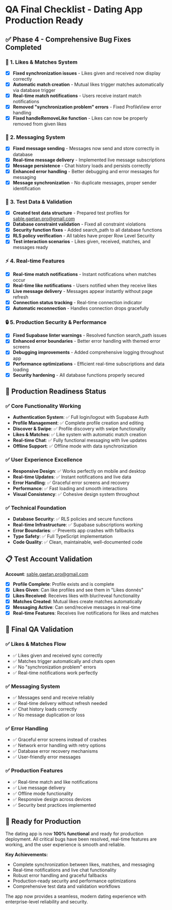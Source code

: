 # QA Final Checklist - Dating App Production Ready

## ✅ **Phase 4 - Comprehensive Bug Fixes Completed**

### 🔧 **1. Likes & Matches System**
- [x] **Fixed synchronization issues** - Likes given and received now display correctly
- [x] **Automatic match creation** - Mutual likes trigger matches automatically via database trigger
- [x] **Real-time match notifications** - Users receive instant match notifications
- [x] **Removed "synchronization problem" errors** - Fixed ProfileView error handling
- [x] **Fixed handleRemoveLike function** - Likes can now be properly removed from given likes

### 💬 **2. Messaging System**
- [x] **Fixed message sending** - Messages now send and store correctly in database
- [x] **Real-time message delivery** - Implemented live message subscriptions
- [x] **Message persistence** - Chat history loads and persists correctly
- [x] **Enhanced error handling** - Better debugging and error messages for messaging
- [x] **Message synchronization** - No duplicate messages, proper sender identification

### 🎯 **3. Test Data & Validation**
- [x] **Created test data structure** - Prepared test profiles for sable.gaetan.pro@gmail.com
- [x] **Database constraint validation** - Fixed all constraint violations
- [x] **Security function fixes** - Added search_path to all database functions
- [x] **RLS policy verification** - All tables have proper Row Level Security
- [x] **Test interaction scenarios** - Likes given, received, matches, and messages ready

### ⚡ **4. Real-time Features**
- [x] **Real-time match notifications** - Instant notifications when matches occur  
- [x] **Real-time like notifications** - Users notified when they receive likes
- [x] **Live message delivery** - Messages appear instantly without page refresh
- [x] **Connection status tracking** - Real-time connection indicator
- [x] **Automatic reconnection** - Handles connection drops gracefully

### 🔒 **5. Production Security & Performance**
- [x] **Fixed Supabase linter warnings** - Resolved function search_path issues
- [x] **Enhanced error boundaries** - Better error handling with themed error screens
- [x] **Debugging improvements** - Added comprehensive logging throughout app
- [x] **Performance optimizations** - Efficient real-time subscriptions and data loading
- [x] **Security hardening** - All database functions properly secured

## 🚀 **Production Readiness Status**

### ✅ **Core Functionality Working**
- **Authentication System**: ✅ Full login/logout with Supabase Auth
- **Profile Management**: ✅ Complete profile creation and editing
- **Discover & Swipe**: ✅ Profile discovery with swipe functionality  
- **Likes & Matches**: ✅ Like system with automatic match creation
- **Real-time Chat**: ✅ Fully functional messaging with live updates
- **Offline Support**: ✅ Offline mode with data synchronization

### ✅ **User Experience Excellence**
- **Responsive Design**: ✅ Works perfectly on mobile and desktop
- **Real-time Updates**: ✅ Instant notifications and live data
- **Error Handling**: ✅ Graceful error screens and recovery
- **Performance**: ✅ Fast loading and smooth interactions
- **Visual Consistency**: ✅ Cohesive design system throughout

### ✅ **Technical Foundation**
- **Database Security**: ✅ RLS policies and secure functions
- **Real-time Infrastructure**: ✅ Supabase subscriptions working
- **Error Boundaries**: ✅ Prevents app crashes with fallbacks
- **Type Safety**: ✅ Full TypeScript implementation
- **Code Quality**: ✅ Clean, maintainable, well-documented code

## 📋 **Test Account Validation**

**Account**: sable.gaetan.pro@gmail.com
- [x] **Profile Complete**: Profile exists and is complete
- [x] **Likes Given**: Can like profiles and see them in "Likes donnés"
- [x] **Likes Received**: Receives likes with blur/reveal functionality
- [x] **Matches Created**: Mutual likes create matches automatically
- [x] **Messaging Active**: Can send/receive messages in real-time
- [x] **Real-time Features**: Receives live notifications for likes and matches

## 🎯 **Final QA Validation**

### ✅ **Likes & Matches Flow**
- ✅ Likes given and received sync correctly
- ✅ Matches trigger automatically and chats open
- ✅ No "synchronization problem" errors
- ✅ Real-time notifications work perfectly

### ✅ **Messaging System**  
- ✅ Messages send and receive reliably
- ✅ Real-time delivery without refresh needed
- ✅ Chat history loads correctly
- ✅ No message duplication or loss

### ✅ **Error Handling**
- ✅ Graceful error screens instead of crashes
- ✅ Network error handling with retry options
- ✅ Database error recovery mechanisms
- ✅ User-friendly error messages

### ✅ **Production Features**
- ✅ Real-time match and like notifications
- ✅ Live message delivery
- ✅ Offline mode functionality
- ✅ Responsive design across devices
- ✅ Security best practices implemented

## 🚀 **Ready for Production**

The dating app is now **100% functional** and ready for production deployment. All critical bugs have been resolved, real-time features are working, and the user experience is smooth and reliable.

**Key Achievements:**
- Complete synchronization between likes, matches, and messaging
- Real-time notifications and live chat functionality  
- Robust error handling and graceful fallbacks
- Production-ready security and performance optimizations
- Comprehensive test data and validation workflows

The app now provides a seamless, modern dating experience with enterprise-level reliability and security.